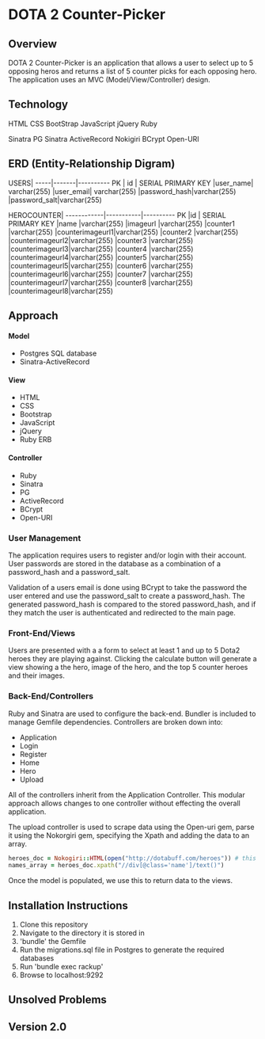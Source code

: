 # DOTA 2 Counter-Picker
## Overview

  DOTA 2 Counter-Picker is an application that allows a user to select up to 5 opposing heros and returns a list of 5 counter picks for each opposing hero.  The application uses an MVC (Model/View/Controller) design.

## Technology

  HTML
  CSS
  BootStrap
  JavaScript
  jQuery
  Ruby

  Sinatra
  PG
  Sinatra ActiveRecord
  Nokigiri
  BCrypt
  Open-URI

## ERD (Entity-Relationship Digram)

USERS|
-----|-------|----------
PK  | id  | SERIAL PRIMARY KEY
    |user_name| varchar(255)
    |user_email| varchar(255)
    |password_hash|varchar(255)
    |password_salt|varchar(255)

HEROCOUNTER|
------------|-----------|----------
PK          |id         | SERIAL PRIMARY KEY
            |name       |varchar(255)
            |imageurl   |varchar(255)
            |counter1   |varchar(255)
            |counterimageurl1|varchar(255)
            |counter2   |varchar(255)
            |counterimageurl2|varchar(255)
            |counter3   |varchar(255)
            |counterimageurl3|varchar(255)
            |counter4   |varchar(255)
            |counterimageurl4|varchar(255)
            |counter5   |varchar(255)
            |counterimageurl5|varchar(255)
            |counter6   |varchar(255)
            |counterimageurl6|varchar(255)
            |counter7   |varchar(255)
            |counterimageurl7|varchar(255)
            |counter8   |varchar(255)
            |counterimageurl8|varchar(255)

## Approach





#### Model

  - Postgres SQL database
  - Sinatra-ActiveRecord

#### View
  - HTML
  - CSS
  - Bootstrap
  - JavaScript
  - jQuery
  - Ruby ERB

#### Controller
  - Ruby
  - Sinatra
  - PG
  - ActiveRecord
  - BCrypt
  - Open-URI

### User Management

  The application requires users to register and/or login with their account.  User passwords are stored in the database as a combination of a password_hash and a password_salt.

  Validation of a users email is done using BCrypt to take the password the user entered and use the password_salt to create a password_hash.  The generated password_hash is compared to the stored password_hash, and if they match the user is authenticated and redirected to the main page.

### Front-End/Views

  Users are presented with a a form to select at least 1 and up to 5 Dota2 heroes they are playing against.  Clicking the calculate button will generate a view showing a the hero, image of the hero, and the top 5 counter heroes and their images.


### Back-End/Controllers

  Ruby and Sinatra are used to configure the back-end.  Bundler is included to manage Gemfile dependencies.  Controllers are broken down into:

  - Application
  - Login
  - Register
  - Home
  - Hero
  - Upload

  All of the controllers inherit from the Application Controller.  This modular approach allows changes to one controller without effecting the overall application.

  The upload controller is used to scrape data using the Open-uri gem, parse it using the Nokorgiri gem, specifying the Xpath and  adding the data to an array.

  ```ruby
  heroes_doc = Nokogiri::HTML(open("http://dotabuff.com/heroes")) # this grabs the page.
  names_array = heroes_doc.xpath("//div[@class='name']/text()")
  ```

  Once the model is populated, we use this to return data to the views.  

## Installation Instructions

1. Clone this repository
2. Navigate to the directory it is stored in
3. 'bundle' the Gemfile
4. Run the migrations.sql file in Postgres to generate the required databases
5. Run 'bundle exec rackup'
6. Browse to localhost:9292

## Unsolved Problems

## Version 2.0
